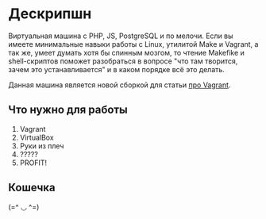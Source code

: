 # Дескрипшн

Виртуальная машина с PHP, JS, PostgreSQL и по мелочи. Если вы имеете минимальные навыки работы с Linux, утилитой Make и Vagrant, а так же, умеет думать хотя бы спинным мозгом, то чтение Makefike и shell-скриптов поможет разобраться в вопросе "что там творится, зачем это устанавливается" и в каком порядке всё это делать.

Данная машина является новой сборкой для статьи [про Vagrant](https://github.com/Melodyn/blog/tree/master/site/hexlet).


## Что нужно для работы

1. Vagrant
1. VirtualBox
1. Руки из плеч
1. ?????
1. PROFIT!


## Кошечка

 (=^ ◡ ^=)
